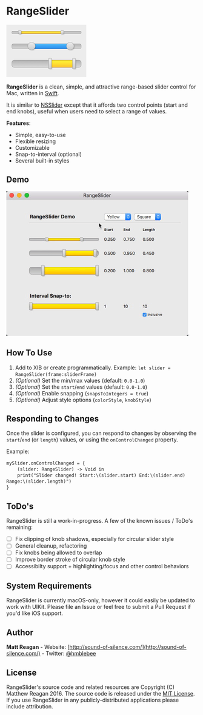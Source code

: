 # RangeSlider

![Styles](/RangeSliderStyles.png?raw=true "Styles")

**RangeSlider** is a clean, simple, and attractive range-based slider control for Mac, written in [Swift](https://developer.apple.com/swift/).

It is similar to [NSSlider](https://developer.apple.com/reference/appkit/nsslider) except that it affords two control points (start and end knobs), useful when users need to select a range of values.

**Features**:

- Simple, easy-to-use
- Flexible resizing
- Customizable
- Snap-to-interval (optional)
- Several built-in styles

## Demo

![RangeSlider Demo](/RangeSliderDemo.gif?raw=true "RangeSlider Demo")

## How To Use

1. Add to XIB or create programmatically. Example: `let slider = RangeSlider(frame:sliderFrame)`
2. _(Optional)_ Set the min/max values (default: `0.0-1.0`)
3. _(Optional)_ Set the `start`/`end` values (default: `0.0-1.0`)
4. _(Optional)_ Enable snapping (`snapsToIntegers = true`)
5. _(Optional)_ Adjust style options (`colorStyle`, `knobStyle`)

## Responding to Changes

Once the slider is configured, you can respond to changes by observing the `start`/`end` (or `length`) values, or using the `onControlChanged` property.

Example:
```
mySlider.onControlChanged = {
    (slider: RangeSlider) -> Void in
    print("Slider changed! Start:\(slider.start) End:\(slider.end) Range:\(slider.length)")
}
```

## ToDo's

RangeSlider is still a work-in-progress. A few of the known issues / ToDo's remaining:

- [ ] Fix clipping of knob shadows, especially for circular slider style
- [ ] General cleanup, refactoring
- [ ] Fix knobs being allowed to overlap
- [ ] Improve border stroke of circular knob style
- [ ] Accessibilty support + highlighting/focus and other control behaviors

## System Requirements

RangeSlider is currently macOS-only, however it could easily be updated to work with UIKit. Please file an Issue or feel free to submit a Pull Request if you'd like iOS support.

## Author

**Matt Reagan** - Website: [http://sound-of-silence.com/](http://sound-of-silence.com/) - Twitter: [@hmblebee](https://twitter.com/hmblebee)


## License

RangeSlider's source code and related resources are Copyright (C) Matthew Reagan 2016. The source code is released under the [MIT License](https://opensource.org/licenses/MIT). If you use RangeSlider in any publicly-distributed applications please include attribution. 
